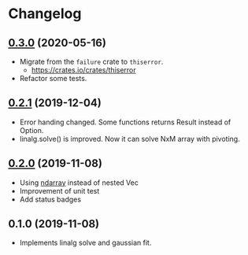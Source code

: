 # Changelog

## [0.3.0](https://github.com/mshrtsr/fitting-rs/compare/0.2.1...0.3.0) (2020-05-16)

- Migrate from the `failure` crate to `thiserror`.
  - https://crates.io/crates/thiserror
- Refactor some tests.


## [0.2.1](https://github.com/mshrtsr/fitting-rs/compare/0.2.0...0.2.1) (2019-12-04)

- Error handing changed. Some functions returns Result instead of Option.
- linalg.solve() is improved. Now it can solve NxM array with pivoting.


## [0.2.0](https://github.com/mshrtsr/fitting-rs/compare/0.1.0...0.2.0) (2019-11-08)

- Using [ndarray](https://crates.io/crates/ndarray) instead of nested Vec
- Improvement of unit test
- Add status badges


## 0.1.0 (2019-11-08)

- Implements linalg solve and gaussian fit.
